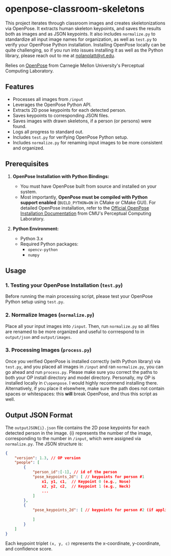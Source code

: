 # openpose-classroom-skeletons

This project iterates through classroom images and creates skeletonizations via OpenPose. It extracts human skeleton keypoints, and saves the results both as images and as JSON keypoints. It also includes `normalize.py` to standardize all input image names for organization, as well as `test.py` to verify your OpenPose Python installation. Installing OpenPose locally can be quite challenging, so if you run into issues installing it as well as the Python library, please reach out to me at <nolanplatt@vt.edu>. 

Relies on [OpenPose](https://github.com/CMU-Perceptual-Computing-Lab/openpose) from Carnegie Mellon University's Perceptual Computing Laboratory.

## Features

-   Processes all images from `/input`
-   Leverages the OpenPose Python API.
-   Extracts 2D pose keypoints for each detected person.
-   Saves keypoints to corresponding JSON files.
-   Saves images with drawn skeletons, if a person (or persons) were found.
-   Logs all progress to standard out.
-   Includes `test.py` for verifying OpenPose Python setup.
-   Includes `normalize.py` for renaming input images to be more consistent and organized.


## Prerequisites

1.  **OpenPose Installation with Python Bindings:**
    *   You must have OpenPose built from source and installed on your system.
    *   Most importantly, **OpenPose must be compiled with Python support enabled** (`BUILD_PYTHON=ON` in CMake or CMake GUI).
   For detailed OpenPose installation, refer to the [Official OpenPose Installation Documentation](https://cmu-perceptual-computing-lab.github.io/openpose/web/html/doc/md_doc_installation_0_index.html) from CMU's Perceptual Computing Laboratory.

2.  **Python Environment:**
    *   Python 3.x
    *   Required Python packages:
        *   `opencv-python`
        *   `numpy`


## Usage

### 1. Testing your OpenPose Installation (`test.py`)

Before running the main processing script, please test your OpenPose Python setup using `test.py`.


### 2. Normalize Images (`normalize.py`)
Place all your input images into `/input`. Then, run `normalize.py` so all files are renamed to be more organized and useful to corrrespond to in `output/json` and `output/images`.

### 3. Processing Images (`process.py`)
Once you verified OpenPose is installed correctly (with Python library) via `test.py`, and you placed all images in `/input` and ran `normalize.py`, you can go ahead and run `process.py`. Please make sure you correct the paths to both your OP install directory and model directory. Personally, my OP is installed locally in `C\openpose`. I would highly recommend installing there. Alternatively, if you place it elsewhere, make sure the path does not contain spaces or whitespaces: this **will** break OpenPose, and thus this script as well.


## Output JSON Format

The `outputJSON{i}.json` file contains the 2D pose keypoints for each detected person in the image. 
{i} represents the number of the image, corresponding to the number in `/input`, which were assigned via `normalize.py`.
The JSON structure is:

```json
{
    "version": 1.3, // OP version
    "people": [
        {
            "person_id":[-1], // id of the person
            "pose_keypoints_2d": [ // keypoints for person #1
                x1, y1, c1,  // Keypoint 0 (e.g., Nose)
                x2, y2, c2,  // Keypoint 1 (e.g., Neck)
                ...
            ]
        },
        {
            "pose_keypoints_2d": [ // keypoints for person #2 (if applicable)
                
            ]
        }
    ]
}
```
Each keypoint triplet `(x, y, c)` represents the x-coordinate, y-coordinate, and confidence score.
